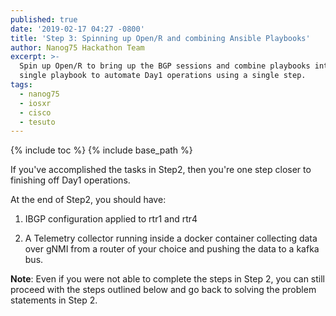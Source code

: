 ```yaml
---
published: true
date: '2019-02-17 04:27 -0800'
title: 'Step 3: Spinning up Open/R and combining Ansible Playbooks'
author: Nanog75 Hackathon Team
excerpt: >-
  Spin up Open/R to bring up the BGP sessions and combine playbooks into a
  single playbook to automate Day1 operations using a single step.
tags:
  - nanog75
  - iosxr
  - cisco
  - tesuto
---
```



{% include toc %}
{% include base_path %} 



If you've accomplished the tasks in Step2, then you're one step closer to finishing off Day1 operations.

At the end of Step2, you should have:


1.  IBGP configuration applied to rtr1 and rtr4

2.  A Telemetry collector running inside a docker container collecting data over gNMI from a router of your choice and pushing the data to a kafka bus.



**Note**: Even if you were not able to complete the steps in Step 2, you can still proceed with the steps outlined below and go back to solving the problem statements in Step 2.



